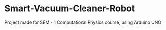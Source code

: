 # Smart-Vacuum-Cleaner-Robot
Project made for SEM - 1 Computational Physics course, using Arduino UNO
